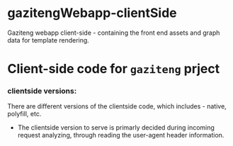 # gazitengWebapp-clientSide
Gaziteng webapp client-side - containing the front end assets and graph data for template rendering.

# Client-side code for `gaziteng` prject

### clientside versions: 
There are different versions of the clientside code, which includes - native, polyfill, etc. 
- The clientside version to serve is primarly decided during incoming request analyzing, through reading the user-agent header information.

